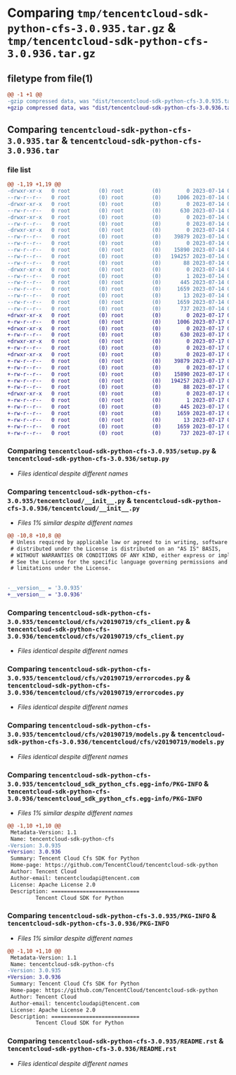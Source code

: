 # Comparing `tmp/tencentcloud-sdk-python-cfs-3.0.935.tar.gz` & `tmp/tencentcloud-sdk-python-cfs-3.0.936.tar.gz`

## filetype from file(1)

```diff
@@ -1 +1 @@
-gzip compressed data, was "dist/tencentcloud-sdk-python-cfs-3.0.935.tar", last modified: Fri Jul 14 00:19:24 2023, max compression
+gzip compressed data, was "dist/tencentcloud-sdk-python-cfs-3.0.936.tar", last modified: Mon Jul 17 00:20:20 2023, max compression
```

## Comparing `tencentcloud-sdk-python-cfs-3.0.935.tar` & `tencentcloud-sdk-python-cfs-3.0.936.tar`

### file list

```diff
@@ -1,19 +1,19 @@
-drwxr-xr-x   0 root         (0) root         (0)        0 2023-07-14 00:19:24.000000 tencentcloud-sdk-python-cfs-3.0.935/
--rw-r--r--   0 root         (0) root         (0)     1006 2023-07-14 00:19:24.000000 tencentcloud-sdk-python-cfs-3.0.935/setup.py
-drwxr-xr-x   0 root         (0) root         (0)        0 2023-07-14 00:19:24.000000 tencentcloud-sdk-python-cfs-3.0.935/tencentcloud/
--rw-r--r--   0 root         (0) root         (0)      630 2023-07-14 00:19:24.000000 tencentcloud-sdk-python-cfs-3.0.935/tencentcloud/__init__.py
-drwxr-xr-x   0 root         (0) root         (0)        0 2023-07-14 00:19:24.000000 tencentcloud-sdk-python-cfs-3.0.935/tencentcloud/cfs/
--rw-r--r--   0 root         (0) root         (0)        0 2023-07-14 00:19:24.000000 tencentcloud-sdk-python-cfs-3.0.935/tencentcloud/cfs/__init__.py
-drwxr-xr-x   0 root         (0) root         (0)        0 2023-07-14 00:19:24.000000 tencentcloud-sdk-python-cfs-3.0.935/tencentcloud/cfs/v20190719/
--rw-r--r--   0 root         (0) root         (0)    39879 2023-07-14 00:19:24.000000 tencentcloud-sdk-python-cfs-3.0.935/tencentcloud/cfs/v20190719/cfs_client.py
--rw-r--r--   0 root         (0) root         (0)        0 2023-07-14 00:19:24.000000 tencentcloud-sdk-python-cfs-3.0.935/tencentcloud/cfs/v20190719/__init__.py
--rw-r--r--   0 root         (0) root         (0)    15890 2023-07-14 00:19:24.000000 tencentcloud-sdk-python-cfs-3.0.935/tencentcloud/cfs/v20190719/errorcodes.py
--rw-r--r--   0 root         (0) root         (0)   194257 2023-07-14 00:19:24.000000 tencentcloud-sdk-python-cfs-3.0.935/tencentcloud/cfs/v20190719/models.py
--rw-r--r--   0 root         (0) root         (0)       88 2023-07-14 00:19:24.000000 tencentcloud-sdk-python-cfs-3.0.935/setup.cfg
-drwxr-xr-x   0 root         (0) root         (0)        0 2023-07-14 00:19:24.000000 tencentcloud-sdk-python-cfs-3.0.935/tencentcloud_sdk_python_cfs.egg-info/
--rw-r--r--   0 root         (0) root         (0)        1 2023-07-14 00:19:24.000000 tencentcloud-sdk-python-cfs-3.0.935/tencentcloud_sdk_python_cfs.egg-info/dependency_links.txt
--rw-r--r--   0 root         (0) root         (0)      445 2023-07-14 00:19:24.000000 tencentcloud-sdk-python-cfs-3.0.935/tencentcloud_sdk_python_cfs.egg-info/SOURCES.txt
--rw-r--r--   0 root         (0) root         (0)     1659 2023-07-14 00:19:24.000000 tencentcloud-sdk-python-cfs-3.0.935/tencentcloud_sdk_python_cfs.egg-info/PKG-INFO
--rw-r--r--   0 root         (0) root         (0)       13 2023-07-14 00:19:24.000000 tencentcloud-sdk-python-cfs-3.0.935/tencentcloud_sdk_python_cfs.egg-info/top_level.txt
--rw-r--r--   0 root         (0) root         (0)     1659 2023-07-14 00:19:24.000000 tencentcloud-sdk-python-cfs-3.0.935/PKG-INFO
--rw-r--r--   0 root         (0) root         (0)      737 2023-07-14 00:19:24.000000 tencentcloud-sdk-python-cfs-3.0.935/README.rst
+drwxr-xr-x   0 root         (0) root         (0)        0 2023-07-17 00:20:20.000000 tencentcloud-sdk-python-cfs-3.0.936/
+-rw-r--r--   0 root         (0) root         (0)     1006 2023-07-17 00:20:19.000000 tencentcloud-sdk-python-cfs-3.0.936/setup.py
+drwxr-xr-x   0 root         (0) root         (0)        0 2023-07-17 00:20:20.000000 tencentcloud-sdk-python-cfs-3.0.936/tencentcloud/
+-rw-r--r--   0 root         (0) root         (0)      630 2023-07-17 00:20:19.000000 tencentcloud-sdk-python-cfs-3.0.936/tencentcloud/__init__.py
+drwxr-xr-x   0 root         (0) root         (0)        0 2023-07-17 00:20:20.000000 tencentcloud-sdk-python-cfs-3.0.936/tencentcloud/cfs/
+-rw-r--r--   0 root         (0) root         (0)        0 2023-07-17 00:20:19.000000 tencentcloud-sdk-python-cfs-3.0.936/tencentcloud/cfs/__init__.py
+drwxr-xr-x   0 root         (0) root         (0)        0 2023-07-17 00:20:20.000000 tencentcloud-sdk-python-cfs-3.0.936/tencentcloud/cfs/v20190719/
+-rw-r--r--   0 root         (0) root         (0)    39879 2023-07-17 00:20:19.000000 tencentcloud-sdk-python-cfs-3.0.936/tencentcloud/cfs/v20190719/cfs_client.py
+-rw-r--r--   0 root         (0) root         (0)        0 2023-07-17 00:20:19.000000 tencentcloud-sdk-python-cfs-3.0.936/tencentcloud/cfs/v20190719/__init__.py
+-rw-r--r--   0 root         (0) root         (0)    15890 2023-07-17 00:20:19.000000 tencentcloud-sdk-python-cfs-3.0.936/tencentcloud/cfs/v20190719/errorcodes.py
+-rw-r--r--   0 root         (0) root         (0)   194257 2023-07-17 00:20:19.000000 tencentcloud-sdk-python-cfs-3.0.936/tencentcloud/cfs/v20190719/models.py
+-rw-r--r--   0 root         (0) root         (0)       88 2023-07-17 00:20:20.000000 tencentcloud-sdk-python-cfs-3.0.936/setup.cfg
+drwxr-xr-x   0 root         (0) root         (0)        0 2023-07-17 00:20:20.000000 tencentcloud-sdk-python-cfs-3.0.936/tencentcloud_sdk_python_cfs.egg-info/
+-rw-r--r--   0 root         (0) root         (0)        1 2023-07-17 00:20:20.000000 tencentcloud-sdk-python-cfs-3.0.936/tencentcloud_sdk_python_cfs.egg-info/dependency_links.txt
+-rw-r--r--   0 root         (0) root         (0)      445 2023-07-17 00:20:20.000000 tencentcloud-sdk-python-cfs-3.0.936/tencentcloud_sdk_python_cfs.egg-info/SOURCES.txt
+-rw-r--r--   0 root         (0) root         (0)     1659 2023-07-17 00:20:20.000000 tencentcloud-sdk-python-cfs-3.0.936/tencentcloud_sdk_python_cfs.egg-info/PKG-INFO
+-rw-r--r--   0 root         (0) root         (0)       13 2023-07-17 00:20:20.000000 tencentcloud-sdk-python-cfs-3.0.936/tencentcloud_sdk_python_cfs.egg-info/top_level.txt
+-rw-r--r--   0 root         (0) root         (0)     1659 2023-07-17 00:20:20.000000 tencentcloud-sdk-python-cfs-3.0.936/PKG-INFO
+-rw-r--r--   0 root         (0) root         (0)      737 2023-07-17 00:20:19.000000 tencentcloud-sdk-python-cfs-3.0.936/README.rst
```

### Comparing `tencentcloud-sdk-python-cfs-3.0.935/setup.py` & `tencentcloud-sdk-python-cfs-3.0.936/setup.py`

 * *Files identical despite different names*

### Comparing `tencentcloud-sdk-python-cfs-3.0.935/tencentcloud/__init__.py` & `tencentcloud-sdk-python-cfs-3.0.936/tencentcloud/__init__.py`

 * *Files 1% similar despite different names*

```diff
@@ -10,8 +10,8 @@
 # Unless required by applicable law or agreed to in writing, software
 # distributed under the License is distributed on an "AS IS" BASIS,
 # WITHOUT WARRANTIES OR CONDITIONS OF ANY KIND, either express or implied.
 # See the License for the specific language governing permissions and
 # limitations under the License.
 
 
-__version__ = '3.0.935'
+__version__ = '3.0.936'
```

### Comparing `tencentcloud-sdk-python-cfs-3.0.935/tencentcloud/cfs/v20190719/cfs_client.py` & `tencentcloud-sdk-python-cfs-3.0.936/tencentcloud/cfs/v20190719/cfs_client.py`

 * *Files identical despite different names*

### Comparing `tencentcloud-sdk-python-cfs-3.0.935/tencentcloud/cfs/v20190719/errorcodes.py` & `tencentcloud-sdk-python-cfs-3.0.936/tencentcloud/cfs/v20190719/errorcodes.py`

 * *Files identical despite different names*

### Comparing `tencentcloud-sdk-python-cfs-3.0.935/tencentcloud/cfs/v20190719/models.py` & `tencentcloud-sdk-python-cfs-3.0.936/tencentcloud/cfs/v20190719/models.py`

 * *Files identical despite different names*

### Comparing `tencentcloud-sdk-python-cfs-3.0.935/tencentcloud_sdk_python_cfs.egg-info/PKG-INFO` & `tencentcloud-sdk-python-cfs-3.0.936/tencentcloud_sdk_python_cfs.egg-info/PKG-INFO`

 * *Files 1% similar despite different names*

```diff
@@ -1,10 +1,10 @@
 Metadata-Version: 1.1
 Name: tencentcloud-sdk-python-cfs
-Version: 3.0.935
+Version: 3.0.936
 Summary: Tencent Cloud Cfs SDK for Python
 Home-page: https://github.com/TencentCloud/tencentcloud-sdk-python
 Author: Tencent Cloud
 Author-email: tencentcloudapi@tencent.com
 License: Apache License 2.0
 Description: ============================
         Tencent Cloud SDK for Python
```

### Comparing `tencentcloud-sdk-python-cfs-3.0.935/PKG-INFO` & `tencentcloud-sdk-python-cfs-3.0.936/PKG-INFO`

 * *Files 1% similar despite different names*

```diff
@@ -1,10 +1,10 @@
 Metadata-Version: 1.1
 Name: tencentcloud-sdk-python-cfs
-Version: 3.0.935
+Version: 3.0.936
 Summary: Tencent Cloud Cfs SDK for Python
 Home-page: https://github.com/TencentCloud/tencentcloud-sdk-python
 Author: Tencent Cloud
 Author-email: tencentcloudapi@tencent.com
 License: Apache License 2.0
 Description: ============================
         Tencent Cloud SDK for Python
```

### Comparing `tencentcloud-sdk-python-cfs-3.0.935/README.rst` & `tencentcloud-sdk-python-cfs-3.0.936/README.rst`

 * *Files identical despite different names*

